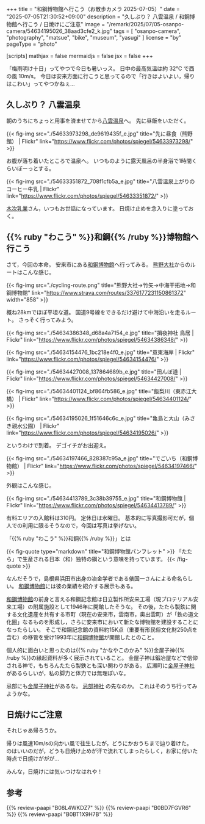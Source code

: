 +++
title = "和鋼博物館へ行こう（お散歩カメラ 2025-07-05）"
date =  "2025-07-05T21:30:52+09:00"
description = "久しぶり？ 八雲温泉 / 和鋼博物館へ行こう / 日焼けにご注意"
image = "/remark/2025/07/05-osanpo-camera/54634195026_38aad3cfe2_k.jpg"
tags = [ "osanpo-camera", "photography", "matsue", "bike", "museum", "yasugi" ]
license = "by"
pageType = "photo"

[scripts]
  mathjax = false
  mermaidjs = false
  jsx = false
+++

「梅雨明け十日」ってやつで今日も暑いっス。
日中の最高気温は約 32℃ で西の風 10m/s。
今日は安来方面に行こうと思ってるので「行きはよいよい，帰りはこわい」ってやつかねぇ...

## 久しぶり？ 八雲温泉

朝のうちにちょっと用事を済ませてから[八雲温泉][八雲温泉ゆうあい熊野館]へ。
先に昼飯をいただく。

{{< fig-img src="./54633973298_de9619435f_e.jpg" title="先に昼食（熊野館） | Flickr" link="https://www.flickr.com/photos/spiegel/54633973298/" >}}

お腹が落ち着いたところで温泉へ。
いつものように露天風呂の半身浴で1時間くらいぼーっとする。

{{< fig-img src="./54633351872_708f1cfb5a_e.jpg" title="八雲温泉上がりのコーヒー牛乳 | Flickr" link="https://www.flickr.com/photos/spiegel/54633351872/" >}}

[木次乳業]さん，いつもお世話になっています。
日焼け止めを念入りに塗っておく。

## {{% ruby "わこう" %}}和鋼{{% /ruby %}}博物館へ行こう

さて，今回の本命。
安来市にある[和鋼博物館]へ行ってみる。
[熊野大社]からのルートはこんな感じ。

{{< fig-img src="./cycling-route.png" title="熊野大社→竹矢→中海干拓地→和鋼博物館" link="https://www.strava.com/routes/3376177231150861372" width="858" >}}

概ね28kmでほぼ平坦な道。
国道9号線をできるだけ避けて中海沿いを走るルート。
さっそく行ってみよう。

{{< fig-img src="./54634386348_d68a4a7154_e.jpg" title="揖夜神社 鳥居 | Flickr" link="https://www.flickr.com/photos/spiegel/54634386348/" >}}

{{< fig-img src="./54634154476_1bc218e4f0_e.jpg" title="意東海岸 | Flickr" link="https://www.flickr.com/photos/spiegel/54634154476/" >}}

{{< fig-img src="./54634427008_137864689b_e.jpg" title="田んぼ道 | Flickr" link="https://www.flickr.com/photos/spiegel/54634427008/" >}}

{{< fig-img src="./54634401124_bf864fb586_e.jpg" title="飯梨川（東赤江大橋） | Flickr" link="https://www.flickr.com/photos/spiegel/54634401124/" >}}

{{< fig-img src="./54634195026_1f51646c6c_e.jpg" title="亀島と大山（みさき親水公園） | Flickr" link="https://www.flickr.com/photos/spiegel/54634195026/" >}}

というわけで到着。
デゴイチがお出迎え。

{{< fig-img src="./54634197466_828387c95a_e.jpg" title="でごいち（和鋼博物館） | Flickr" link="https://www.flickr.com/photos/spiegel/54634197466/" >}}

外観はこんな感じ。

{{< fig-img src="./54634413789_3c38b39755_e.jpg" title="和鋼博物館 | Flickr" link="https://www.flickr.com/photos/spiegel/54634413789/" >}}

有料エリアの入館料は310円。
定休日は水曜日。
基本的に写真撮影可だが，個人での利用に限るそうなので，今回は写真は挙げない。

「{{% ruby "わこう" %}}和鋼{{% /ruby %}}」とは

{{< fig-quote type="markdown" title="和鋼博物館パンフレット" >}}
「たたら」で生産される日本（和）独特の鋼という意味を持っています。
{{< /fig-quote >}}

なんだそうで，島根県浜田市出身の冶金学者である俵国一さんによる命名らしい。
[和鋼博物館]には彼の業績を紹介する展示もある。

[和鋼博物館]の前身と言える和鋼記念館は日立製作所安来工場（現プロテリアル安来工場）の附属施設として1946年に開館したそうな。
その後，たたら製鉄に関する文化遺産を共有する市町（現在の安来市，雲南市，奥出雲町）が「鉄の道文化圏」なるものを形成し，さらに安来市において新たな博物館を建設することになったらしい。
そこで和鋼記念館の資料約15K点（重要有形民俗文化財250点を含む）の移管を受け1993年に[和鋼博物館]が開館したとのこと。

個人的に面白いと思ったのは{{% ruby "かなやこのかみ" %}}金屋子神{{% /ruby %}}の縁起資料が多く展示されていること。
金屋子神は鍛冶屋などで信仰される神で，もちろんたたら製鉄とも深い関わりがある。
広瀬町に[金屋子神社]があるらしいが，私の脚力と体力では無理ぽいな。

忌部にも[金屋子神社](https://maps.app.goo.gl/c46HtxxuVmYiDiZP6)があるな。
[忌部神社](https://maps.app.goo.gl/tR49jDBMnq8Xb4ud9) の先なのか。
これはそのうち行ってみようかな。

## 日焼けにご注意

それじゃあ帰ろうか。

帰りは風速10m/sの向かい風で往生したが，どうにかおうちまで辿り着けた。
のはいいのだが，どうも日焼け止めが汗で流れてしまったらしく，お家に付いた時点で日焼けががが...

みんな，日焼けには気ぃつけなはれや！

[日吉の切通し]: https://maps.app.goo.gl/XRLFXNkcWm6WdLc3A
[熊野大社]: http://www.kumanotaisha.or.jp/ "出雲國一之宮 熊野大社"
[八雲温泉ゆうあい熊野館]: https://www.kumanokan.jp/ "八雲温泉ゆうあい熊野館"
[木次乳業]: https://www.kisuki-milk.co.jp/ "木次乳業"
[和鋼博物館]: https://wako-museum.jp/ "和鋼博物館 -島根県安来市の和鋼博物館はたたら製鉄を伝えるハガネの総合博物館です-"
[金屋子神社]: https://maps.app.goo.gl/2fGSsKMwQEoBJrqd9 "金屋子神社"

## 参考

{{% review-paapi "B08L4WKDZ7" %}} <!-- PowerShot ZOOM -->
{{% review-paapi "B0BD7FGVR6" %}} <!-- GARMIN EDGE Explore 2 サイクルコンピュータ -->
{{% review-paapi "B0BT1X9H7B" %}} <!-- 日焼け止め ミストタイプ -->
